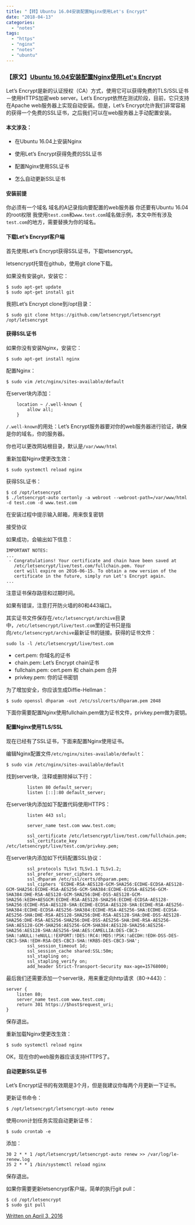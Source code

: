 ```yaml
---
title: "【转】Ubuntu 16.04安装配置Nginx使用Let's Encrypt"
date: "2018-04-13"
categories: 
  - "notes"
tags: 
  - "https"
  - "nginx"
  - "notes"
  - "ubuntu"
---
```


### 【原文】[Ubuntu 16.04安装配置Nginx使用Let's Encrypt](http://topspeedsnail.com/ubuntu-nginx-let-encrypt/)

Let’s Encrypt是新的认证授权（CA）方式，使用它可以获得免费的TLS/SSL证书－使用HTTPS加密web server。Let’s Encrypt依然在测试阶段，目前，它只支持在Apache web服务器上实现自动安装。但是，Let’s Encrypt允许我们非常容易的获得一个免费的SSL证书，之后我们可以在web服务器上手动配置安装。

#### 本文涉及：

- 在Ubuntu 16.04上安装Nginx
    
- 使用Let’s Encrypt获得免费的SSL证书
    
- 配置Nginx使用SSL证书
    
- 怎么自动更新SSL证书
    

#### 安装前提

你必须有一个域名 域名的A记录指向要配置的web服务器 你还要有Ubuntu 16.04的root权限 我使用`test.com`和`www.test.com`域名做示例，本文中所有涉及`test.com`的地方，需要替换为你的域名。

#### 下载Let’s Encrypt客户端

首先使用Let’s Encrypt获得SSL证书，下载letsencrypt。

letsencrypt托管在github，使用git clone下载。

如果没有安装git，安装它：

```null
$ sudo apt-get update
$ sudo apt-get install git
```

我把Let’s Encrypt clone到/opt目录：

```null
$ sudo git clone https://github.com/letsencrypt/letsencrypt /opt/letsencrypt
```

#### 获得SSL证书

如果你没有安装Nginx，安装它：

```null
$ sudo apt-get install nginx
```

配置Nginx：

```null
$ sudo vim /etc/nginx/sites-available/default
```

在server块内添加：

```null
    location ~ /.well-known {
        allow all;
    }
```

`/.well-known`的用处：Let’s Encrypt服务器要对你的web服务器进行验证，确保是你的域名，你的服务器。

你也可以更改网站根目录，默认是`/var/www/html`

重新加载Nginx使更改生效：

```null
$ sudo systemctl reload nginx
```

获得SSL证书：

```null
$ cd /opt/letsencrypt
$ ./letsencrypt-auto certonly -a webroot --webroot-path=/var/www/html -d test.com -d www.test.com
```

在安装过程中提示输入邮箱，用来恢复密钥

接受协议

如果成功，会输出如下信息：

```null
IMPORTANT NOTES:
...
 - Congratulations! Your certificate and chain have been saved at
   /etc/letsencrypt/live/test.com/fullchain.pem. Your
   cert will expire on 2016-06-15. To obtain a new version of the
   certificate in the future, simply run Let's Encrypt again.
...
```

注意证书保存路径和过期时间。

如果有错误，注意打开防火墙的80和443端口。

其实证书文件保存在`/etc/letsencrypt/archive`目录中，`/etc/letsencrypt/live/test.com`里的证书只是指向`/etc/letsencrypt/archive`最新证书的链接。获得的证书文件：

```null
sudo ls -l /etc/letsencrypt/live/test.com
```

- cert.pem: 你域名的证书
- chain.pem: Let’s Encrypt chain证书
- fullchain.pem: cert.pem 和 chain.pem 合并
- privkey.pem: 你的证书密钥

为了增加安全，你应该生成Diffie-Hellman：

```null
$ sudo openssl dhparam -out /etc/ssl/certs/dhparam.pem 2048
```

下面你需要配置Nginx使用fullchain.pem做为证书文件，privkey.pem做为密钥。

#### 配置Nginx使用TLS/SSL

现在已经有了SSL证书，下面来配置Nginx使用证书。

编辑Nginx配置文件`/etc/nginx/sites-available/default`：

```null
$ sudo vim /etc/nginx/sites-available/default
```

找到server块，注释或删除掉以下行：

```null
        listen 80 default_server;
        listen [::]:80 default_server;
```

在server块内添加如下配置代码使用HTTPS：

```null
        listen 443 ssl;

        server_name test.com www.test.com;

        ssl_certificate /etc/letsencrypt/live/test.com/fullchain.pem;
        ssl_certificate_key /etc/letsencrypt/live/test.com/privkey.pem;
```

在server块内添加如下代码配置SSL协议：

```null
        ssl_protocols TLSv1 TLSv1.1 TLSv1.2;
        ssl_prefer_server_ciphers on;
        ssl_dhparam /etc/ssl/certs/dhparam.pem;
        ssl_ciphers 'ECDHE-RSA-AES128-GCM-SHA256:ECDHE-ECDSA-AES128-GCM-SHA256:ECDHE-RSA-AES256-GCM-SHA384:ECDHE-ECDSA-AES256-GCM-SHA384:DHE-RSA-AES128-GCM-SHA256:DHE-DSS-AES128-GCM-SHA256:kEDH+AESGCM:ECDHE-RSA-AES128-SHA256:ECDHE-ECDSA-AES128-SHA256:ECDHE-RSA-AES128-SHA:ECDHE-ECDSA-AES128-SHA:ECDHE-RSA-AES256-SHA384:ECDHE-ECDSA-AES256-SHA384:ECDHE-RSA-AES256-SHA:ECDHE-ECDSA-AES256-SHA:DHE-RSA-AES128-SHA256:DHE-RSA-AES128-SHA:DHE-DSS-AES128-SHA256:DHE-RSA-AES256-SHA256:DHE-DSS-AES256-SHA:DHE-RSA-AES256-SHA:AES128-GCM-SHA256:AES256-GCM-SHA384:AES128-SHA256:AES256-SHA256:AES128-SHA:AES256-SHA:AES:CAMELLIA:DES-CBC3-SHA:!aNULL:!eNULL:!EXPORT:!DES:!RC4:!MD5:!PSK:!aECDH:!EDH-DSS-DES-CBC3-SHA:!EDH-RSA-DES-CBC3-SHA:!KRB5-DES-CBC3-SHA';
        ssl_session_timeout 1d;
        ssl_session_cache shared:SSL:50m;
        ssl_stapling on;
        ssl_stapling_verify on;
        add_header Strict-Transport-Security max-age=15768000;
```

最后我们还需要添加一个server块，用来重定向http请求（80->443）：

```null
server {
    listen 80;
    server_name test.com www.test.com;
    return 301 https://$host$request_uri;
}
```

保存退出。

重新加载Nginx使更改生效：

```null
$ sudo systemctl reload nginx
```

OK，现在你的web服务器应该支持HTTPS了。

#### 自动更新SSL证书

Let’s Encrypt证书的有效期是3个月，但是我建议你每两个月更新一下证书。

更新证书命令：

```null
$ /opt/letsencrypt/letsencrypt-auto renew
```

使用cron计划任务实现自动更新证书：

```null
$ sudo crontab -e
```

添加：

```null
30 2 * * 1 /opt/letsencrypt/letsencrypt-auto renew >> /var/log/le-renew.log
35 2 * * 1 /bin/systemctl reload nginx
```

保存退出。

如果你需要更新letsencrypt客户端，简单的执行git pull：

```null
$ cd /opt/letsencrypt
$ sudo git pull
```

[Written on April 3, 2016](http://topspeedsnail.com/ubuntu-nginx-let-encrypt/)
